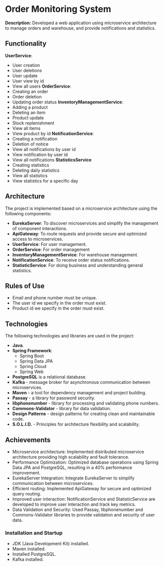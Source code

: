 
# Order Monitoring System

**Description:**  Developed a web application using microservice architecture to manage orders and warehouse, and provide notifications and statistics.

## Functionality
**UserService**: 
   - User creation
   - User deletions
   - User update
   - User view by id
   - View all users
**OrderService**:
   - Creating an order
   - Order deletion
   - Updating order status
**InventoryManagementService**:
   - Adding a product
   - Deleting an item
   - Product update
   - Stock replenishment
   - View all items
   - View product by id
**NotificationService**:
   - Creating a notification
   - Deletion of notice
   - View all notifications by user id
   - View notification by user id
   - View all notifications
**StatisticsService**
   - Creating statistics
   - Deleting daily statistics
   - View all statistics
   - View statistics for a specific day

## Architecture

The project is implemented based on a microservice architecture using the following components:

- **EurekaServer**: To discover microservices and simplify the management of component interactions.
- **ApiGateway**: To route requests and provide secure and optimized access to microservices.
- **UserService**: For user management.
- **OrderService**: For order management
- **InventoryManagementService**: For warehouse management.
- **NotificationService**: To receive order status notifications.
- **StatisticService**: For doing business and understanding general statistics.

## Rules of Use

- Email and phone number must be unique.
- The user id we specify in the order must exist.
- Product id we specify in the order must exist.

## Technologies

The following technologies and libraries are used in the project:

- **Java**.
- **Spring Framework**:
  - Spring Boot
  - Spring Data JPA
  - Spring Cloud
  - Spring Web
- **PostgreSQL** is a relational database.
- **Kafka** - message broker for asynchronous communication between microservices.
- **Maven** - a tool for dependency management and project building.
- **Passay** - a library for password security.
- **libphonenumber** - library for processing and validating phone numbers.
- **Commons-Validator** - library for data validation.
- **Design Patterns** - design patterns for creating clean and maintainable code.
- **S.O.L.I.D.** - Principles for architecture flexibility and scalability.

## Achievements
- Microservice architecture: Implemented distributed microservice architecture providing  high scalability and fault tolerance.
- Performance Optimization: Optimized database operations using Spring Data JPA and PostgreSQL, resulting in a 40% performance improvement.
- EurekaServer Integration: Integrate EurekaServer to simplify communication between microservices.
- Efficient routing: Implemented ApiGateway for secure and optimized query routing.
- Improved user interaction: NotificationService and StatisticService are developed to improve user interaction and track key metrics.
- Data Validation and Security: Used Passay, libphonenumber and Commons-Validator libraries to provide validation and security of user data.

### Installation and Startup

- JDK (Java Development Kit) installed.
- Maven installed.
- Installed PostgreSQL.
- Kafka installed.
